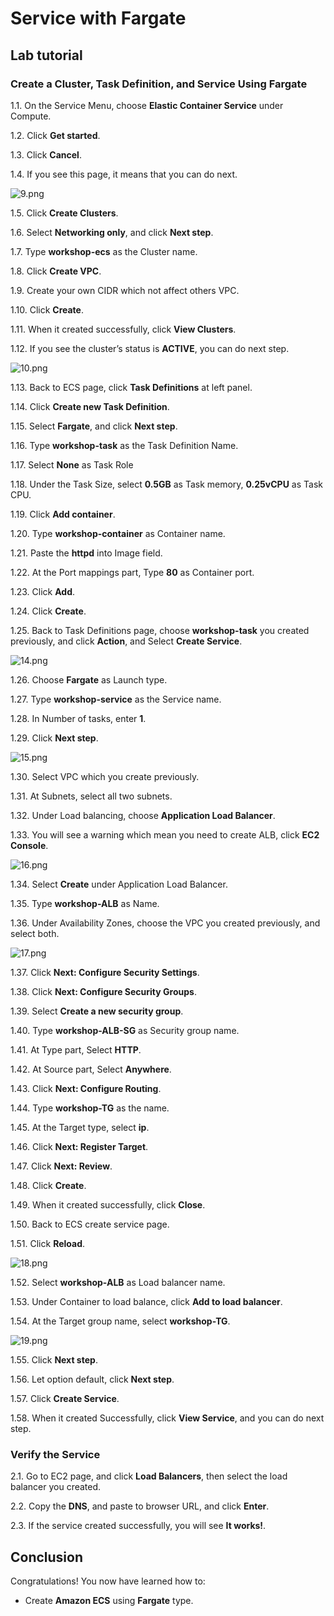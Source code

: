 Service with Fargate
================================================================
## Lab tutorial
### Create a Cluster, Task Definition, and Service Using Fargate

1.1. 	On the Service Menu, choose **Elastic Container Service** under Compute.

1.2. 	Click **Get started**.

1.3. 	Click **Cancel**.

1.4. 	If you see this page, it means that you can do next.

![9.png](/ECS-100-Service_with_Fargate/images/9.png)

1.5. 	Click **Create Clusters**.

1.6. 	Select **Networking only**, and click **Next step**.

1.7. 	Type **workshop-ecs** as the Cluster name.

1.8. 	Click **Create VPC**.

1.9. 	Create your own CIDR which not affect others VPC.

1.10. 	Click **Create**.

1.11. 	When it created successfully, click **View Clusters**.

1.12. 	If you see the cluster’s status is **ACTIVE**, you can do next step.

![10.png](/ECS-100-Service_with_Fargate/images/10.png)

1.13. 	Back to ECS page, click **Task Definitions** at left panel.

1.14. 	Click **Create new Task Definition**.

1.15. 	Select **Fargate**, and click **Next step**.

1.16. 	Type **workshop-task** as the Task Definition Name.

1.17. 	Select **None** as Task Role

1.18. 	Under the Task Size, select **0.5GB** as Task memory, **0.25vCPU** as Task CPU.

1.19. 	Click **Add container**.

1.20. 	Type **workshop-container** as Container name.

1.21. 	Paste the **httpd** into Image field.

1.22. 	At the Port mappings part, Type **80** as Container port.

1.23. 	Click **Add**.

1.24. 	Click **Create**.

1.25. 	Back to Task Definitions page, choose **workshop-task** you created previously, and click **Action**, and Select **Create Service**.

![14.png](/ECS-100-Service_with_Fargate/images/14.png)

1.26. 	Choose **Fargate** as Launch type.

1.27. 	Type **workshop-service** as the Service name.

1.28. 	In Number of tasks, enter **1**.

1.29. 	Click **Next step**.

![15.png](/ECS-100-Service_with_Fargate/images/15.png)

1.30. 	Select VPC which you create previously.

1.31. 	At Subnets, select all two subnets.

1.32. 	Under Load balancing, choose **Application Load Balancer**.

1.33. 	You will see a warning which mean you need to create ALB, click **EC2 Console**.

![16.png](/ECS-100-Service_with_Fargate/images/16.png)

1.34. 	Select **Create** under Application Load Balancer.

1.35. 	Type **workshop-ALB** as Name.

1.36. 	Under Availability Zones, choose the VPC you created previously, and select both.

![17.png](/ECS-100-Service_with_Fargate/images/17.png)

1.37. 	Click **Next: Configure Security Settings**.

1.38. 	Click **Next: Configure Security Groups**.

1.39. 	Select **Create a new security group**.

1.40. 	Type **workshop-ALB-SG** as Security group name.

1.41. 	At Type part, Select **HTTP**.

1.42. 	At Source part, Select **Anywhere**.

1.43. 	Click **Next: Configure Routing**.

1.44. 	Type **workshop-TG** as the name.

1.45. 	At the Target type, select **ip**.

1.46. 	Click **Next: Register Target**.

1.47. 	Click **Next: Review**.

1.48. 	Click **Create**.

1.49. 	When it created successfully, click **Close**.

1.50. 	Back to ECS create service page.

1.51. 	Click **Reload**.

![18.png](/ECS-100-Service_with_Fargate/images/18.png)

1.52. 	Select **workshop-ALB** as Load balancer name.

1.53. 	Under Container to load balance, click **Add to load balancer**.

1.54. 	At the Target group name, select **workshop-TG**.

![19.png](/ECS-100-Service_with_Fargate/images/19.png)

1.55. 	Click **Next step**.

1.56. 	Let option default, click **Next step**.

1.57. 	Click **Create Service**.

1.58. 	When it created Successfully, click **View Service**, and you can do next step.

### Verify the Service

2.1. Go to EC2 page, and click **Load Balancers**, then select the load balancer you created.

2.2. Copy the **DNS**, and paste to browser URL, and click **Enter**.

2.3. If the service created successfully, you will see **It works!**.




## Conclusion

Congratulations! You now have learned how to:

* Create **Amazon ECS** using **Fargate** type.




